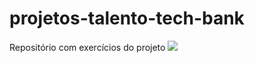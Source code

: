 # projetos-talento-tech-bank
Repositório com exercícios do projeto
<img src="https://raw.githubusercontent.com/aremartins/talentos-tech-bank/main/Sem%20t%C3%ADtulo.jpg?token=AREIDGIEMCDUC3NX5Y2IJTDA56H2Q">
